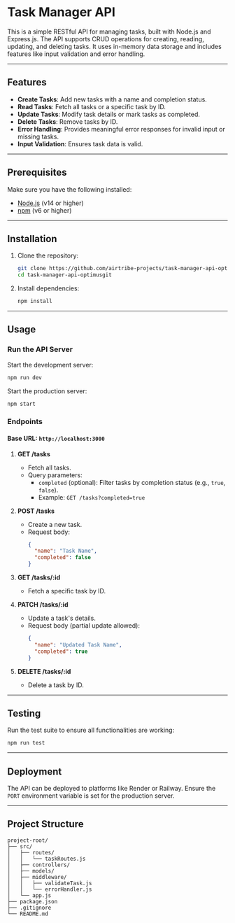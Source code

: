 # Task Manager API

This is a simple RESTful API for managing tasks, built with Node.js and Express.js. The API supports CRUD operations for creating, reading, updating, and deleting tasks. It uses in-memory data storage and includes features like input validation and error handling.

---

## Features
- **Create Tasks**: Add new tasks with a name and completion status.
- **Read Tasks**: Fetch all tasks or a specific task by ID.
- **Update Tasks**: Modify task details or mark tasks as completed.
- **Delete Tasks**: Remove tasks by ID.
- **Error Handling**: Provides meaningful error responses for invalid input or missing tasks.
- **Input Validation**: Ensures task data is valid.

---

## Prerequisites

Make sure you have the following installed:

- [Node.js](https://nodejs.org/) (v14 or higher)
- [npm](https://www.npmjs.com/) (v6 or higher)

---

## Installation

1. Clone the repository:
   ```bash
   git clone https://github.com/airtribe-projects/task-manager-api-optimusgit.git
   cd task-manager-api-optimusgit
   ```

2. Install dependencies:
   ```bash
   npm install
   ```

---

## Usage

### Run the API Server

Start the development server:
```bash
npm run dev
```

Start the production server:
```bash
npm start
```

### Endpoints

#### Base URL: `http://localhost:3000`

1. **GET /tasks**
   - Fetch all tasks.
   - Query parameters:
     - `completed` (optional): Filter tasks by completion status (e.g., `true`, `false`).
     - Example: `GET /tasks?completed=true`

2. **POST /tasks**
   - Create a new task.
   - Request body:
     ```json
     {
       "name": "Task Name",
       "completed": false
     }
     ```

3. **GET /tasks/:id**
   - Fetch a specific task by ID.

4. **PATCH /tasks/:id**
   - Update a task's details.
   - Request body (partial update allowed):
     ```json
     {
       "name": "Updated Task Name",
       "completed": true
     }
     ```

5. **DELETE /tasks/:id**
   - Delete a task by ID.

---

## Testing

Run the test suite to ensure all functionalities are working:
```bash
npm run test
```

---

## Deployment

The API can be deployed to platforms like Render or Railway. Ensure the `PORT` environment variable is set for the production server.

---

## Project Structure

```
project-root/
├── src/
│   ├── routes/
│   │   └── taskRoutes.js
│   ├── controllers/
│   ├── models/
│   ├── middleware/
│   │   ├── validateTask.js
│   │   └── errorHandler.js
│   └── app.js
├── package.json
├── .gitignore
└── README.md
```



